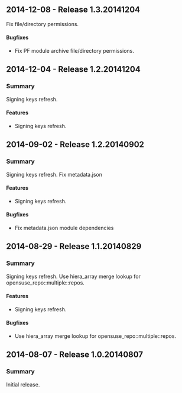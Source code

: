 ## 2014-12-08 - Release 1.3.20141204

Fix file/directory permissions.

#### Bugfixes

- Fix PF module archive file/directory permissions.

## 2014-12-04 - Release 1.2.20141204

### Summary

Signing keys refresh.

#### Features

- Signing keys refresh.

## 2014-09-02 - Release 1.2.20140902

### Summary

Signing keys refresh. Fix metadata.json

#### Features

- Signing keys refresh.

#### Bugfixes

- Fix metadata.json module dependencies

## 2014-08-29 - Release 1.1.20140829

### Summary

Signing keys refresh. Use hiera_array merge lookup for
opensuse_repo::multiple::repos.

#### Features

- Signing keys refresh.

#### Bugfixes

- Use hiera_array merge lookup for opensuse_repo::multiple::repos.

## 2014-08-07 - Release 1.0.20140807

### Summary

Initial release.
